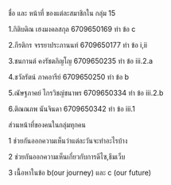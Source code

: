 ชื่อ และ หน้าที่ ของแต่ละสมาชิกใน กลุ่ม 15

1.กิติบดิณ เฮงมงคลสกุล 6709650169 ทำ ข้อ c

2.กีรติกร จรรยาประภานนท์ 6709650177 ทำ ข้อ i,ii 

3.ชนกานต์ คงรัชตภิญโญ 6709650235 ทำ ข้อ iii.2.a

4.ชวัลรัตน์ ภาคอารีย์ 6709650250 ทำ ข้อ b

5.ณัษฐภาคย์ ไกรวิชญ์ชนาพร 6709650334 ทำ ข้อ iii.2.b

6.ติณณภพ นันจินดา 6709650342 ทำ ข้อ iii.1

ส่วนหน้าที่ของคนในกลุ่มทุกคน

1 ช่วยกันออกความเห็นว่าแต่ละวันจะทำอะไรบ้าง

2 ช่วยกันออกความเห็นเกี่ยวกับการดีไซ,ธีมเว็บ

3 เนื้อหาในข้อ b(our journey) และ c (our future)

